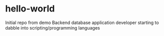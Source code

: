 # hello-world
Initial repo from demo
Backend database application developer starting to dabble into scripting/programming languages
